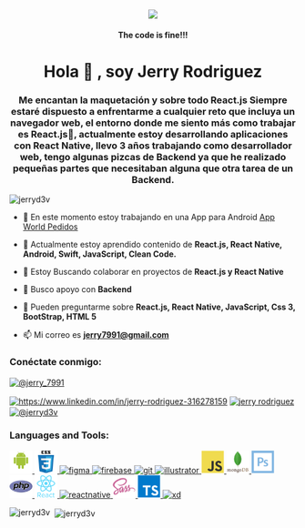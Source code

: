 <div id="header" align="center">
  <img src="https://i.ibb.co/8NGDCFG/This-Is-Fine.png" align="center" width="200"/>
  <h4>The code is fine!!!</h4>
</div>

<h1 align="center">Hola 👋 , soy Jerry Rodriguez</h1><h3 align="center">
Me encantan la maquetación y sobre todo React.js Siempre estaré dispuesto a enfrentarme a cualquier reto que incluya un navegador web, el entorno donde me siento más como trabajar es React.js🚀, actualmente estoy desarrollando aplicaciones con React Native, llevo 3 años trabajando como desarrollador web, tengo algunas pizcas de Backend ya que he realizado pequeñas partes que necesitaban alguna que otra tarea de un Backend.</h3><p align="left"> <img src="https://komarev.com/ghpvc/?username=jerryd3v&label=Profile%20views&color=0e75b6&style=flat" alt="jerryd3v" /> </p>



- 🔭 En este momento estoy trabajando en una App para Android [App World Pedidos](Privado)

- 🌱 Actualmente estoy aprendido contenido de **React.js, React Native, Android, Swift, JavaScript, Clean Code.**
  
- 👯 Estoy Buscando colaborar en proyectos de **React.js y React Native**
  
- 🤝 Busco apoyo con **Backend**
  
- 💬 Pueden preguntarme sobre **React.js, React Native, JavaScript, Css 3, BootStrap, HTML 5**
  
- 📫 Mi correo es **jerry7991@gmail.com**









<h3 align="left">Conéctate conmigo:</h3><p align="left"><a href="https://twitter.com/@jerry_7991" target="blank"><img align="center" src="https://raw.githubusercontent.com/rahuldkjain/github-profile-readme-generator/master/src/images/icons/Social/twitter.svg" alt="@jerry_7991" height="30" width="40" /></a>


<a href="https://linkedin.com/in/https://www.linkedin.com/in/jerry-rodriguez-316278159" target="blank"><img align="center" src="https://raw.githubusercontent.com/rahuldkjain/github-profile-readme-generator/master/src/images/icons/Social/linked-in-alt.svg" alt="https://www.linkedin.com/in/jerry-rodriguez-316278159" height="30" width="40" /></a>
<a href="https://fb.com/jerry rodriguez" target="blank"><img align="center" src="https://raw.githubusercontent.com/rahuldkjain/github-profile-readme-generator/master/src/images/icons/Social/facebook.svg" alt="jerry rodriguez" height="30" width="40" /></a>
<a href="https://instagram.com/jerryd3v" target="blank"><img align="center" src=" https://raw.githubusercontent.com/rahuldkjain/github-profile-readme-generator/master/src/images/icons/Social/instagram.svg" alt="@jerryd3v" height="30" width="40" /></a></p><h3 align="left">Languages and Tools:</h3><p align="left">



<a href="https://developer.android.com" target="_blank" rel="noreferrer"> <img src="https://raw.githubusercontent.com/devicons/devicon/master/icons/android/android-original-wordmark.svg" alt="android" width="40" height="40"/> </a> <a href="https://www.w3schools.com/css/" target="_blank" rel="noreferrer"> <img src="https://raw.githubusercontent.com/devicons/devicon/master/icons/css3/css3-original-wordmark.svg" alt="css3" width="40" height="40"/> </a> <a href="https://www.figma.com/" target="_blank" rel="noreferrer"> <img src="https://www.vectorlogo.zone/logos/figma/figma-icon.svg" alt="figma" width="40" height="40"/> </a> <a href="https://firebase.google.com/" target="_blank" rel="noreferrer"> <img src="https://www.vectorlogo.zone/logos/firebase/firebase-icon.svg" alt="firebase" width="40" height="40"/> </a> <a href="https://git-scm.com/" target="_blank" rel="noreferrer"> <img src="https://www.vectorlogo.zone/logos/git-scm/git-scm-icon.svg" alt="git" width="40" height="40"/> </a> <a href="https://www.adobe.com/in/products/illustrator.html" target="_blank" rel="noreferrer"> <img src="https://www.vectorlogo.zone/logos/adobe_illustrator/adobe_illustrator-icon.svg" alt="illustrator" width="40" height="40"/> </a> <a href="https://developer.mozilla.org/en-US/docs/Web/JavaScript" target="_blank" rel="noreferrer"> <img src="https://raw.githubusercontent.com/devicons/devicon/master/icons/javascript/javascript-original.svg" alt="javascript" width="40" height="40"/> </a> <a href="https://www.mongodb.com/" target="_blank" rel="noreferrer"> <img src="https://raw.githubusercontent.com/devicons/devicon/master/icons/mongodb/mongodb-original-wordmark.svg" alt="mongodb" width="40" height="40"/> </a> <a href="https://www.photoshop.com/en" target="_blank" rel="noreferrer"> <img src="https://raw.githubusercontent.com/devicons/devicon/master/icons/photoshop/photoshop-line.svg" alt="photoshop" width="40" height="40"/> </a> <a href="https://www.php.net" target="_blank" rel="noreferrer"> <img src="https://raw.githubusercontent.com/devicons/devicon/master/icons/php/php-original.svg" alt="php" width="40" height="40"/> </a> <a href="https://reactjs.org/" target="_blank" rel="noreferrer"> <img src="https://raw.githubusercontent.com/devicons/devicon/master/icons/react/react-original-wordmark.svg" alt="react" width="40" height="40"/> </a> <a href="https://reactnative.dev/" target="_blank" rel="noreferrer"> <img src="https://reactnative.dev/img/header_logo.svg" alt="reactnative" width="40" height="40"/> </a> <a href="https://sass-lang.com" target="_blank" rel="noreferrer"> <img src="https://raw.githubusercontent.com/devicons/devicon/master/icons/sass/sass-original.svg" alt="sass" width="40" height="40"/> </a> <a href="https://www.typescriptlang.org/" target="_blank" rel="noreferrer"> <img src="https://raw.githubusercontent.com/devicons/devicon/master/icons/typescript/typescript-original.svg" alt="typescript" width="40" height="40"/> </a> <a href="https://www.adobe.com/products/xd.html" target="_blank" rel="noreferrer"> <img src="https://cdn.worldvectorlogo.com/logos/adobe-xd.svg" alt="xd" width="40" height="40"/> </a> </p>

<p><img align="left" src="https://github-readme-stats.vercel.app/api/top-langs?username=jerryd3v&show_icons=true&locale=en&layout=compact" alt="jerryd3v" /></p><p>

&nbsp; <img align="center" src="https://github-readme-stats.vercel.app/api?username=jerryd3v&show_icons=true&locale=en" alt="jerryd3v" /></p>
